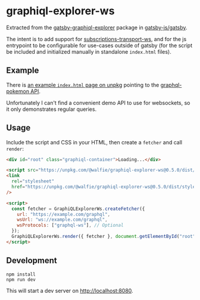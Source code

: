 # graphiql-explorer-ws

Extracted from the [gatsby-graphiql-explorer] package in [gatsby-js/gatsby].

The intent is to add support for [subscriptions-transport-ws], and for
the js entrypoint to be configurable for use-cases outside of gatsby
(for the script be included and initialized manually in standalone `index.html` files).

[gatsby-graphiql-explorer]: https://github.com/gatsbyjs/gatsby/tree/master/packages/gatsby-graphiql-explorer
[gatsby-js/gatsby]: https://github.com/gatsbyjs/gatsby
[subscriptions-transport-ws]: https://github.com/apollographql/subscriptions-transport-ws

## Example

There is [an example `index.html` page on unpkg](https://unpkg.com/@walfie/graphiql-explorer-ws/dist/index.html)
pointing to the [graphql-pokemon API](https://github.com/lucasbento/graphql-pokemon).

Unfortunately I can't find a convenient demo API to use for websockets, so it
only demonstrates regular queries.

## Usage

Include the script and CSS in your HTML, then create a `fetcher` and call `render`:

```html
<div id="root" class="graphiql-container">Loading...</div>

<script src="https://unpkg.com/@walfie/graphiql-explorer-ws@0.5.0/dist/graphiql-explorer-ws.js"></script>
<link
  rel="stylesheet"
  href="https://unpkg.com/@walfie/graphiql-explorer-ws@0.5.0/dist/styles.css"
/>

<script>
  const fetcher = GraphiQLExplorerWs.createFetcher({
    url: "https://example.com/graphql",
    wsUrl: "ws://example.com/graphql",
    wsProtocols: ["graphql-ws"], // Optional
  });
  GraphiQLExplorerWs.render({ fetcher }, document.getElementById("root"));
</script>
```

## Development

```
npm install
npm run dev
```

This will start a dev server on <http://localhost:8080>.
